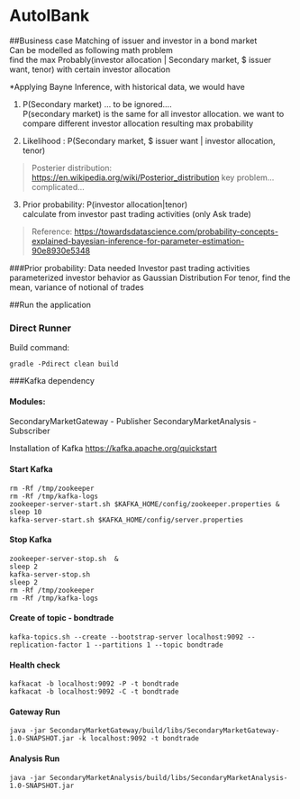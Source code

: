 # AutoIBank

##Business case
Matching of issuer and investor in a bond market <br>
Can be modelled as following math problem<br>
find the max Probably(investor allocation | Secondary market, $ issuer want, tenor) with certain investor allocation

*Applying Bayne Inference, with historical data, we would have <br>
1. P(Secondary market) ... to be ignored.... <br>
P(secondary market) is the same for all investor allocation. we want to compare different investor allocation resulting max probability

2. Likelihood : P(Secondary market, $ issuer want | investor allocation, tenor) <br>
>Posterier distribution: https://en.wikipedia.org/wiki/Posterior_distribution
key problem... complicated...

3. Prior probability: P(investor allocation|tenor) <br>
calculate from investor past trading activities (only Ask trade)

>Reference: https://towardsdatascience.com/probability-concepts-explained-bayesian-inference-for-parameter-estimation-90e8930e5348

###Prior probability:
Data needed
Investor past trading activities
parameterized investor behavior as Gaussian Distribution
For tenor, find the mean, variance of notional of trades


##Run the application
### Direct Runner
Build command:
```
gradle -Pdirect clean build
```


###Kafka dependency
#### Modules:
SecondaryMarketGateway - Publisher
SecondaryMarketAnalysis - Subscriber

Installation of Kafka
https://kafka.apache.org/quickstart
#### Start Kafka
````
rm -Rf /tmp/zookeeper
rm -Rf /tmp/kafka-logs
zookeeper-server-start.sh $KAFKA_HOME/config/zookeeper.properties & 
sleep 10
kafka-server-start.sh $KAFKA_HOME/config/server.properties 
````
#### Stop Kafka
````
zookeeper-server-stop.sh  & 
sleep 2
kafka-server-stop.sh 
sleep 2
rm -Rf /tmp/zookeeper
rm -Rf /tmp/kafka-logs
````

#### Create of topic - bondtrade
````
kafka-topics.sh --create --bootstrap-server localhost:9092 --replication-factor 1 --partitions 1 --topic bondtrade
````

#### Health check
````
kafkacat -b localhost:9092 -P -t bondtrade 
kafkacat -b localhost:9092 -C -t bondtrade
````

#### Gateway Run
````
java -jar SecondaryMarketGateway/build/libs/SecondaryMarketGateway-1.0-SNAPSHOT.jar -k localhost:9092 -t bondtrade
````
#### Analysis Run
````
java -jar SecondaryMarketAnalysis/build/libs/SecondaryMarketAnalysis-1.0-SNAPSHOT.jar 
````